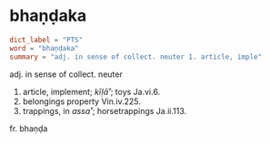 # bhaṇḍaka

``` toml
dict_label = "PTS"
word = "bhaṇḍaka"
summary = "adj. in sense of collect. neuter 1. article, imple"
```

adj. in sense of collect. neuter

1. article, implement; *kīḷā˚*; toys Ja.vi.6.
2. belongings property Vin.iv.225.
3. trappings, in *assa˚*; horsetrappings Ja.ii.113.

fr. bhaṇḍa

